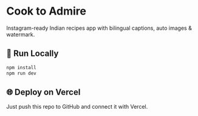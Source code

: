 # Cook to Admire

Instagram-ready Indian recipes app with bilingual captions, auto images & watermark.

## 🚀 Run Locally
```bash
npm install
npm run dev
```

## 🌐 Deploy on Vercel
Just push this repo to GitHub and connect it with Vercel.
